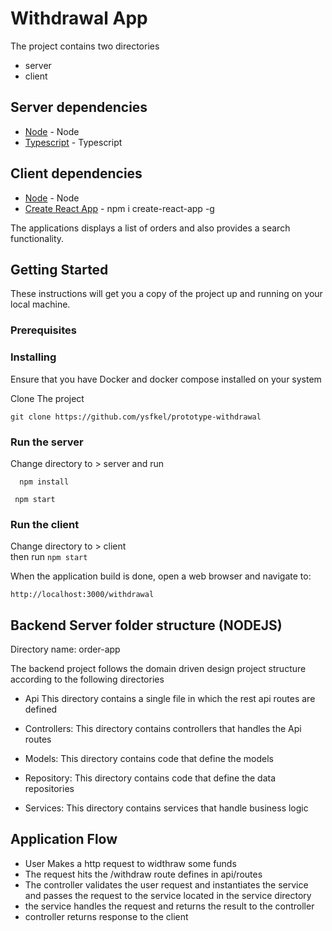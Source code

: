 # Withdrawal App

The project contains two directories

 - server
  - client 

## Server dependencies
   * [Node](https://nodejs.org/en/) - Node
   * [Typescript](https://www.npmjs.com/package/typescript) - Typescript

## Client dependencies
   * [Node](https://nodejs.org/en/) - Node
   * [Create React App](https://www.npmjs.com/package/create-react-app) - npm i create-react-app -g 
   

The applications displays a list of orders and also provides a search functionality.


## Getting Started

These instructions will get you a copy of the project up and running on your local machine.

### Prerequisites
 
### Installing 

Ensure that you have Docker and docker compose installed on your system

Clone The project 

```
git clone https://github.com/ysfkel/prototype-withdrawal
```

### Run the server 

Change directory to > server  and  run 

```
  npm install 
 ```
 
 ```
  npm start 
 ```

### Run the client 

Change directory to > client  
   then run 
    ```
     npm start 
    ```

When the application build is done, open a web browser and navigate to:

```
http://localhost:3000/withdrawal
```
 
## Backend Server folder structure (NODEJS)

Directory name: order-app

The backend project follows the domain driven design project structure according 
to the following directories

* Api
   This directory contains a single file in which the rest api routes are defined

* Controllers:
   This directory contains controllers that handles the Api routes
   
* Models:
   This directory contains code that define the models

* Repository:
   This directory contains code that define the  data repositories

* Services:
   This directory contains services that handle business logic


## Application Flow
   
* User Makes a http request to widthraw some funds 
* The request hits the /withdraw route defines in api/routes
* The controller validates the user request and instantiates the service and passes the request to the service located in the service directory
* the service handles the request and returns the result to the controller 
* controller returns response to the client 


